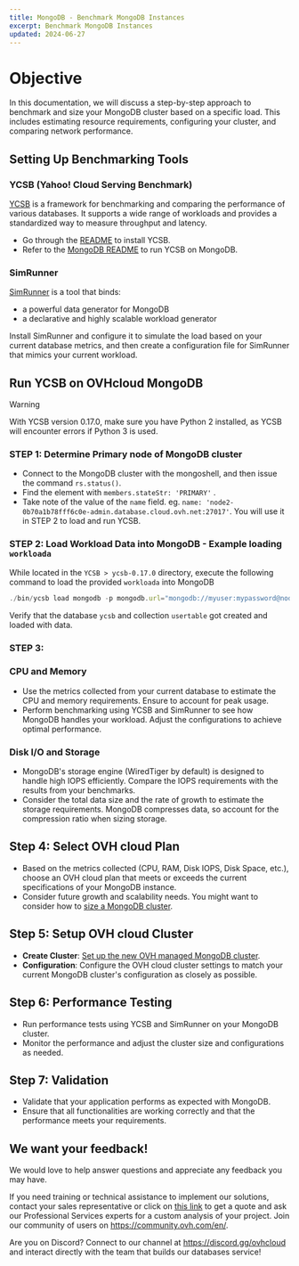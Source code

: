 ```yaml
---
title: MongoDB - Benchmark MongoDB Instances
excerpt: Benchmark MongoDB Instances
updated: 2024-06-27
---
```


# Objective

In this documentation, we will discuss a step-by-step approach to benchmark and size your MongoDB cluster based on a specific load. This includes estimating resource requirements, configuring your cluster, and comparing network performance.

## Setting Up Benchmarking Tools

### YCSB (Yahoo! Cloud Serving Benchmark)
[YCSB](https://github.com/brianfrankcooper/YCSB) is a framework for benchmarking and comparing the performance of various databases. It supports a wide range of workloads and provides a standardized way to measure throughput and latency.

- Go through the [README](https://github.com/brianfrankcooper/YCSB/?tab=readme-ov-file#links) to install YCSB.
- Refer to the [MongoDB README](https://github.com/brianfrankcooper/YCSB/tree/master/mongodb) to run YCSB on MongoDB.

### SimRunner
[SimRunner](https://github.com/schambon/SimRunner) is a tool that binds:

- a powerful data generator for MongoDB
- a declarative and highly scalable workload generator

Install SimRunner and configure it to simulate the load based on your current database metrics, and then create a configuration file for SimRunner that mimics your current workload.

## Run YCSB on OVHcloud MongoDB
> [!WARNING]  
> With YCSB version 0.17.0, make sure you have Python 2 installed, as YCSB will encounter errors if Python 3 is used.

### STEP 1: Determine Primary node of MongoDB cluster
- Connect to the MongoDB cluster with the mongoshell, and then issue the command `rs.status()`.
- Find the element with `members.stateStr: 'PRIMARY'` .
- Take note of the value of the `name` field. eg. `name: 'node2-0b70a1b78fff6c0e-admin.database.cloud.ovh.net:27017'`. You will use it in STEP 2 to load and run YCSB.

### STEP 2: Load Workload Data into MongoDB - Example loading `workloada`
While located in the `YCSB > ycsb-0.17.0` directory, execute the following command to load the provided `workloada` into MongoDB
```javascript
./bin/ycsb load mongodb -p mongodb.url="mongodb://myuser:mypassword@node2-0b70a1b78fff6c0e.database.cloud.ovh.net:27017/admin?replicaSet=replicaset&ssl=true" -s -P workloads/workloada
```
Verify that the database `ycsb` and collection `usertable` got created and loaded with data.

### STEP 3: 

### CPU and Memory
- Use the metrics collected from your current database to estimate the CPU and memory requirements. Ensure to account for peak usage.
- Perform benchmarking using YCSB and SimRunner to see how MongoDB handles your workload. Adjust the configurations to achieve optimal performance.

### Disk I/O and Storage
- MongoDB's storage engine (WiredTiger by default) is designed to handle high IOPS efficiently. Compare the IOPS requirements with the results from your benchmarks.
- Consider the total data size and the rate of growth to estimate the storage requirements. MongoDB compresses data, so account for the compression ratio when sizing storage.

## Step 4: Select OVH cloud Plan
- Based on the metrics collected (CPU, RAM, Disk IOPS, Disk Space, etc.), choose an OVH cloud plan that meets or exceeds the current specifications of your MongoDB instance.
- Consider future growth and scalability needs. You might want to consider how to [size a MongoDB cluster](https://github.com/ralphsawaya/ovh/blob/main/MongoDoc/mongodb_02_Best_practise_to_implement%20_your_first_mongoDB_instance/guide.en-gb.md#mongodb-cluster-sizing).

## Step 5: Setup OVH cloud Cluster
- **Create Cluster**: [Set up the new OVH managed MongoDB cluster](https://help.ovhcloud.com/csm/en-public-cloud-databases-getting-started?id=kb_article_view&sysparm_article=KB0048745).
- **Configuration**: Configure the OVH cloud cluster settings to match your current MongoDB cluster's configuration as closely as possible.

## Step 6: Performance Testing
- Run performance tests using YCSB and SimRunner on your MongoDB cluster.
- Monitor the performance and adjust the cluster size and configurations as needed.

## Step 7: Validation
- Validate that your application performs as expected with MongoDB.
- Ensure that all functionalities are working correctly and that the performance meets your requirements.

## We want your feedback!

We would love to help answer questions and appreciate any feedback you may have.

If you need training or technical assistance to implement our solutions, contact your sales representative or click on [this link](https://www.ovhcloud.com/en-gb/professional-services/) to get a quote and ask our Professional Services experts for a custom analysis of your project. Join our community of users on <https://community.ovh.com/en/>.

Are you on Discord? Connect to our channel at <https://discord.gg/ovhcloud> and interact directly with the team that builds our databases service!
